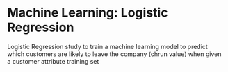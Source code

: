 # Machine Learning: Logistic Regression
 Logistic Regression study to train a machine learning model to predict which customers are likely to leave the company (chrun value) when given a customer attribute training set
